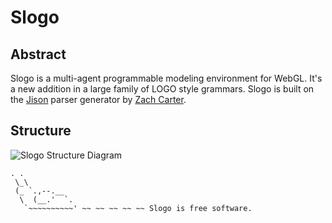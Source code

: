 Slogo
=====

Abstract
--------
Slogo is a multi-agent programmable modeling environment for WebGL.  It's a new
addition in a large family of LOGO style grammars.  Slogo is built on the [Jison](http://zaach.github.com/jison/) parser generator by [Zach Carter](http://zaa.ch/).

Structure
---------
![Slogo Structure Diagram](http://www.mediafire.com/imgbnc.php/9b80aee3375aa5e9a97aa49d9a2de82f32b3688138477c6255deab863ec1fd2d6g.jpg) 

    . .
     \_\
     (_ `.,--.__
      \  (__.'  `.
       `~~~~~~~~~~' ~~ ~~ ~~ ~~ ~~ Slogo is free software.